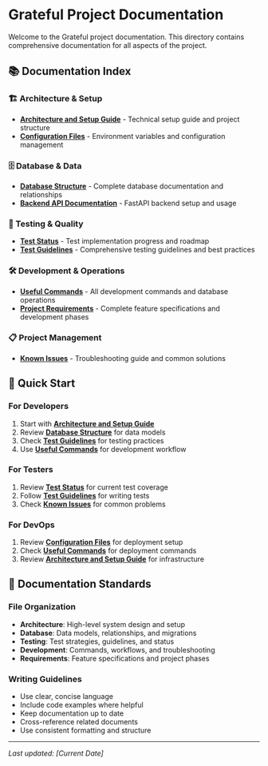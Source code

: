 # Grateful Project Documentation

Welcome to the Grateful project documentation. This directory contains comprehensive documentation for all aspects of the project.

## 📚 Documentation Index

### 🏗️ Architecture & Setup
- **[Architecture and Setup Guide](ARCHITECTURE_AND_SETUP.md)** - Technical setup guide and project structure
- **[Configuration Files](CONFIGURATION_FILES.md)** - Environment variables and configuration management

### 🗄️ Database & Data
- **[Database Structure](DATABASE_STRUCTURE.md)** - Complete database documentation and relationships
- **[Backend API Documentation](../api/BACKEND_API_DOCUMENTATION.md)** - FastAPI backend setup and usage

### 🧪 Testing & Quality
- **[Test Status](TEST_STATUS.md)** - Test implementation progress and roadmap
- **[Test Guidelines](TEST_GUIDELINES.md)** - Comprehensive testing guidelines and best practices

### 🛠️ Development & Operations
- **[Useful Commands](USEFUL_COMMANDS.md)** - All development commands and database operations
- **[Project Requirements](GRATEFUL_PRD.md)** - Complete feature specifications and development phases

### 📋 Project Management
- **[Known Issues](KNOWN_ISSUES.md)** - Troubleshooting guide and common solutions

## 🚀 Quick Start

### For Developers
1. Start with **[Architecture and Setup Guide](ARCHITECTURE_AND_SETUP.md)**
2. Review **[Database Structure](DATABASE_STRUCTURE.md)** for data models
3. Check **[Test Guidelines](TEST_GUIDELINES.md)** for testing practices
4. Use **[Useful Commands](USEFUL_COMMANDS.md)** for development workflow

### For Testers
1. Review **[Test Status](TEST_STATUS.md)** for current test coverage
2. Follow **[Test Guidelines](TEST_GUIDELINES.md)** for writing tests
3. Check **[Known Issues](KNOWN_ISSUES.md)** for common problems

### For DevOps
1. Review **[Configuration Files](CONFIGURATION_FILES.md)** for deployment setup
2. Check **[Useful Commands](USEFUL_COMMANDS.md)** for deployment commands
3. Review **[Architecture and Setup Guide](ARCHITECTURE_AND_SETUP.md)** for infrastructure

## 📝 Documentation Standards

### File Organization
- **Architecture**: High-level system design and setup
- **Database**: Data models, relationships, and migrations
- **Testing**: Test strategies, guidelines, and status
- **Development**: Commands, workflows, and troubleshooting
- **Requirements**: Feature specifications and project phases

### Writing Guidelines
- Use clear, concise language
- Include code examples where helpful
- Keep documentation up to date
- Cross-reference related documents
- Use consistent formatting and structure

---

*Last updated: [Current Date]* 